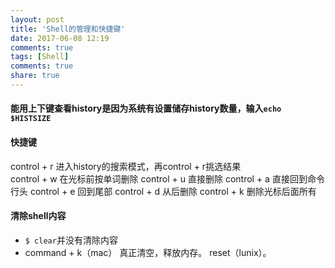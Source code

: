 ```yaml
---
layout: post
title: 'Shell的管理和快捷键'
date: 2017-06-08 12:19
comments: true
tags: [Shell]
comments: true
share: true
---
```

#### 能用上下键查看history是因为系统有设置储存history数量，输入`echo $HISTSIZE`
#### 快捷键
control + r 进入history的搜索模式，再control + r挑选结果\
control + w 在光标前按单词删除
control + u 直接删除 
control + a 直接回到命令行头
control + e 回到尾部
control + d 从后删除
control + k 删除光标后面所有

#### 清除shell内容

* `$ clear`并没有清除内容
* command + k（mac） 真正清空，释放内存。 reset（lunix）。
